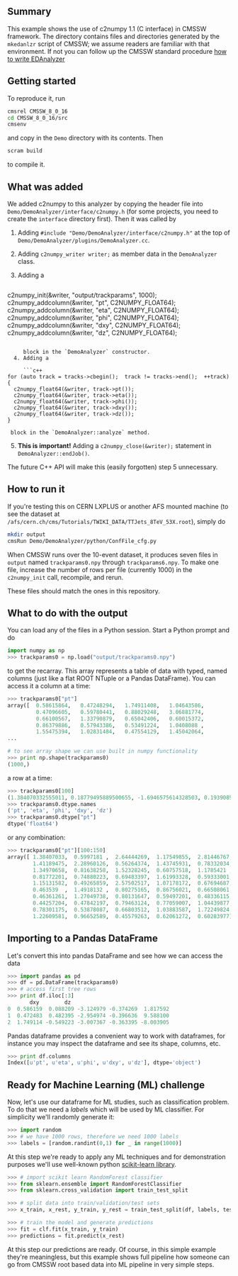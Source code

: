 ## Summary

This example shows the use of c2numpy 1.1 (C interface) in CMSSW framework. The directory contains files and directories generated by the `mkedanlzr` script of CMSSW; we assume readers are familiar with that environment. If not you can follow up the CMSSW standard procedure [how to write EDAnalyzer](https://twiki.cern.ch/twiki/bin/view/CMSPublic/WorkBookWriteFrameworkModule)

## Getting started

To reproduce it, run

```bash
cmsrel CMSSW_8_0_16
cd CMSSW_8_0_16/src
cmsenv
```

and copy in the `Demo` directory with its contents. Then

```bash
scram build
```

to compile it.

## What was added

We added c2numpy to this analyzer by copying the header file into `Demo/DemoAnalyzer/interface/c2numpy.h` (for some projects, you need to create the `interface` directory first). Then it was called by

  1. Adding `#include "Demo/DemoAnalyzer/interface/c2numpy.h"` at the top of `Demo/DemoAnalyzer/plugins/DemoAnalyzer.cc`.
  
  2. Adding `c2numpy_writer writer;` as member data in the `DemoAnalyzer` class.
  
  3. Adding a

     ```c++
c2numpy_init(&writer, "output/trackparams", 1000);
c2numpy_addcolumn(&writer, "pt", C2NUMPY_FLOAT64);
c2numpy_addcolumn(&writer, "eta", C2NUMPY_FLOAT64);
c2numpy_addcolumn(&writer, "phi", C2NUMPY_FLOAT64);
c2numpy_addcolumn(&writer, "dxy", C2NUMPY_FLOAT64);
c2numpy_addcolumn(&writer, "dz", C2NUMPY_FLOAT64);
```

     block in the `DemoAnalyzer` constructor.
  4. Adding a

     ```c++
for (auto track = tracks->cbegin();  track != tracks->end();  ++track) {
  c2numpy_float64(&writer, track->pt());
  c2numpy_float64(&writer, track->eta());
  c2numpy_float64(&writer, track->phi());
  c2numpy_float64(&writer, track->dxy());
  c2numpy_float64(&writer, track->dz());
}
```
     block in the `DemoAnalyzer::analyze` method.
  5. **This is important!** Adding a `c2numpy_close(&writer);` statement in `DemoAnalyzer::endJob()`.

The future C++ API will make this (easily forgotten) step 5 unnecessary.

## How to run it

If you're testing this on CERN LXPLUS or another AFS mounted machine (to see the dataset at `/afs/cern.ch/cms/Tutorials/TWIKI_DATA/TTJets_8TeV_53X.root`), simply do

```bash
mkdir output
cmsRun Demo/DemoAnalyzer/python/ConfFile_cfg.py
```

When CMSSW runs over the 10-event dataset, it produces seven files in `output` named `trackparams0.npy` through `trackparams6.npy`. To make one file, increase the number of rows per file (currently 1000) in the `c2numpy_init` call, recompile, and rerun.

These files should match the ones in this repository.

## What to do with the output

You can load any of the files in a Python session. Start a Python prompt and do

```python
import numpy as np
>>> trackparams0 = np.load("output/trackparams0.npy")
```

to get the recarray. This array represents a table of data with typed, named columns (just like a flat ROOT NTuple or a Pandas DataFrame). You can access it a column at a time:

```python
>>> trackparams0["pt"]
array([  0.58615864,   0.47248294,   1.74911408,   1.04643586,
         0.47096605,   0.59780441,   0.88029248,   3.06881774,
         0.66100567,   1.33790879,   0.65042406,   0.60015372,
         0.86379886,   0.57943386,   0.53491224,   1.0408088 ,
         1.55475394,   1.02831484,   0.47554129,   1.45042064,
...

# to see array shape we can use built in numpy functionality
>>> print np.shape(trackparams0)
(1000,)
```

a row at a time:

```python
>>> trackparams0[100]
(1.384070332555011, 0.18779495889500655, -1.6946575614328503, 0.19390893548491872, 0.39640133641298614)
>>> trackparams0.dtype.names
('pt', 'eta', 'phi', 'dxy', 'dz')
>>> trackparams0.dtype["pt"]
dtype('float64')
```

or any combination:

```python
>>> trackparams0["pt"][100:150]
array([ 1.38407033,  0.5997181 ,  2.64444269,  1.17549855,  2.81446767,
        1.41189475,  2.28960126,  0.56264374,  1.43745931,  0.78332034,
        1.34970658,  0.81638258,  1.52328245,  0.60757518,  1.1785421 ,
        0.81772201,  0.74880223,  0.69483397,  1.61993328,  0.59333001,
        1.15131582,  0.49265859,  2.57502517,  1.07178172,  0.67694687,
        0.463539  ,  1.4918132 ,  0.80275165,  0.86756021,  0.66508061,
        0.46361261,  1.27049738,  0.80131647,  0.59497201,  0.48336115,
        0.44257204,  0.47842197,  0.79463124,  0.77059007,  1.04439877,
        0.78301175,  0.53878087,  0.66803512,  1.03883587,  1.72249824,
        1.22609581,  0.96652589,  0.45579263,  0.62061272,  0.60283977])
```

## Importing to a Pandas DataFrame

Let's convert this into pandas DataFrame and see how we can access the data

```python
>>> import pandas as pd
>>> df = pd.DataFrame(trackparams0)
>>> # access first tree rows
>>> print df.iloc[:3]
       dxy        dz
0  0.586159  0.088209 -3.124979 -0.374269  1.817592
1  0.472483  0.482395 -2.954974 -0.396636  9.588100
2  1.749114 -0.549223 -3.007367 -0.363395 -8.003905
```

Pandas dataframe provides a convenient way to work with dataframes,
for instance you may inspect the dataframe and see its shape, columns, etc.

```python
>>> print df.columns
Index([u'pt', u'eta', u'phi', u'dxy', u'dz'], dtype='object')
```

## Ready for Machine Learning (ML) challenge

Now, let's use our dataframe for ML studies, such as classification problem.
To do that we need a *labels* which will be used by ML classifier.
For simplicity we'll randomly generate it:

```python
>>> import random
>>> # we have 1000 rows, therefore we need 1000 labels
>>> labels = [random.randint(0,1) for _ in range(1000)]
```

At this step we're ready to apply any ML techniques and for demonstration
purposes we'll use well-known python [scikit-learn library](http://scikit-learn.org/).

```python
>>> # import scikit learn RandomForest classifier
>>> from sklearn.ensemble import RandomForestClassifier
>>> from sklearn.cross_validation import train_test_split

>>> # split data into train/validation/test sets
>>> x_train, x_rest, y_train, y_rest = train_test_split(df, labels, test_size=0.3, random_state=12345)

>>> # train the model and generate predictions
>>> fit = clf.fit(x_train, y_train)
>>> predictions = fit.predict(x_rest)
```

At this step our predictions are ready. Of course, in this simple example
they're meaningless, but this example shows full pipeline how someone
can go from CMSSW root based data into ML pipeline in very simple steps.

